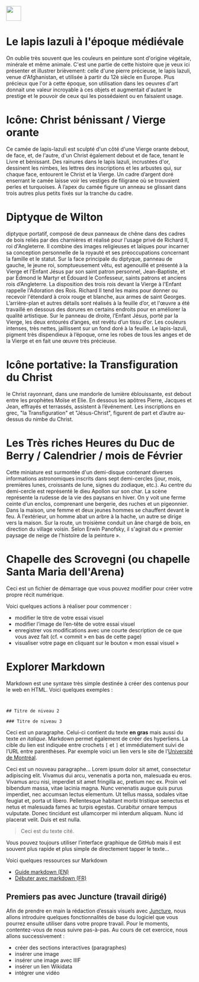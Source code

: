 <a href="https://juncture-digital.org"><img src="https://raw.githubusercontent.com/digitalArtHistory/recits-numeriques/main/images/btn_juncture.svg" style="height:40px"></a>

<param ve-config 
       title="depart" 
       banner="/images/ViennaDioscoridesFolio483vBirds.jpg" 
       layout="vertical">

# Le lapis lazuli à l'époque médiévale

On oublie très souvent que les couleurs en peinture sont d'origine végétale, minérale et même animale. C'est une partie de cette histoire que je veux ici présenter et illustrer brièvement: celle d'une pierre précieuse, le lapis lazuli, venue d'Afghanistan, et utilisée à partir du 12è siècle en Europe.  Plus précieux que l'or à cette époque, son utilisation dans les oeuvres d'art donnait une valeur incroyable à ces objets et augmentait d'autant le prestige et le pouvoir de ceux qui les possédaient ou en faisaient usage.  
<param ve-graphic 
  url="https://raw.githubusercontent.com/digitalArtHistory/recits-numeriques/main/26/0000809545_OG-1.JPG">

# Icône:  Christ bénissant / Vierge orante
Ce camée de lapis-lazuli est sculpté d'un côté d'une Vierge orante debout, de face, et, de l'autre, d'un Christ également debout et de face, tenant le Livre et bénissant. Des rainures dans le lapis lazuli, incrustées d'or, dessinent les nimbes, les lettres des inscriptions et les arbustes qui, sur chaque face, entourent le Christ et la Vierge. Un cadre d’argent doré enserrant le camée laisse voir les vestiges de filigrane où se trouvaient perles et turquoises. À l’apex du camée figure un anneau se glissant dans trois autres plus petits fixés sur la tranche du cadre.  
<param ve-image manifest="https://gallica.bnf.fr/iiif/ark:/12148/btv1b550097566/manifest.json" />

# Diptyque de Wilton
diptyque portatif, composé de deux panneaux de chêne dans des cadres de bois reliés par des charnières et réalisé pour l'usage privé de Richard II, roi d'Angleterre. Il combine des images religieuses et laïques pour incarner sa conception personnelle de la royauté et ses préoccupations concernant la famille et le statut. 
Sur la face principale du diptyque, panneau de gauche, le jeune roi, somptueusement vêtu, est agenouillé et présenté à la Vierge et l’Enfant Jésus par son saint patron personnel, Jean-Baptiste, et par Edmond le Martyr et Édouard le Confesseur, saints patrons et anciens rois d’Angleterre. La disposition des trois rois devant la Vierge à l'Enfant rappelle l'Adoration des Rois. Richard II tend les mains pour donner ou recevoir l'étendard à croix rouge et blanche, aux armes de saint Georges.  L’arrière-plan et autres détails sont réalisés à la feuille d’or, et l'œuvre a été travaillé en dessous des dorures en certains endroits pour en améliorer la qualité artistique.
Sur le panneau de droite, l’Enfant Jésus, porté par la Vierge, les deux entourés d’anges, est revêtu d’un tissu d’or. Les couleurs intenses, très nettes, jaillissent sur un fond doré à la feuille. Le lapis-lazuli, pigment très dispendieux à l’époque, orne les robes de tous les anges et de la Vierge et en fait une œuvre très précieuse.  


# Icône portative:  la Transfiguration du Christ
le Christ rayonnant, dans une mandorle de lumière éblouissante, est debout entre les prophètes Moïse et Elie. En dessous les apôtres Pierre, Jacques et Jean, effrayés et terrassés, assistent à l’événement.  Les inscriptions en grec, "la Transfiguration" et "Jésus-Christ", figurent de part et d’autre au-dessus du nimbe du Christ. 
# Les Très riches Heures du Duc de Berry / Calendrier / mois de Février
Cette miniature est surmontée d'un demi-disque contenant diverses informations astronomiques inscrits dans sept demi-cercles (jour, mois, premières lunes, croissants de lune, signes du zodiaque, etc.).  Au centre du demi-cercle est représenté le dieu Apollon sur son char. 
La scène représente la rudesse de la vie des paysans en hiver. On y voit une ferme ceinte d’un enclos, comprenant une bergerie, des ruches et un pigeonnier.  Dans la maison, une femme et deux jeunes hommes se chauffent devant le feu. À l'extérieur, un homme abat un arbre à la hache, un autre se dirige vers la maison. Sur la route, un troisième conduit un âne chargé de bois, en direction du village voisin.
Selon Erwin Panofsky, il s'agirait du « premier paysage de neige de l'histoire de la peinture ».

# Chapelle des Scrovegni (ou chapelle Santa Maria dell'Arena)

Ceci est un fichier de démarrage que vous pouvez modifier pour créer votre propre récit numérique.

Voici quelques actions à réaliser pour commencer :
- modifier le titre de votre essai visuel
- modifier l’image de l’en-tête de votre essai visuel
- enregistrer vos modifications avec une courte description de ce que vous avez fait (cf. « commit » en bas de cette page)
- visualiser votre page en cliquant sur le bouton « mon essai visuel »

# Explorer Markdown

Markdown est une syntaxe très simple destinée à créer des contenus pour le web en HTML. Voici quelques exemples :

```


## Titre de niveau 2

### Titre de niveau 3
```

Ceci est un paragraphe. Celui-ci contient du texte **en gras** mais aussi du texte *en italique*. Markdown permet également de créer des hyperliens. La cible du lien est indiquée entre crochets `[` et `]` et immédiatement suivi de l’URL entre parenthèses. Par exemple voici un lien vers le site de l’[Université de Montréal](http://www.umontreal.ca).

Ceci est un nouveau paragraphe...  Lorem ipsum dolor sit amet, consectetur adipiscing elit. Vivamus dui arcu, venenatis a porta non, malesuada eu eros. Vivamus arcu nisi, imperdiet sit amet fringilla ac, pretium nec ex. Proin vel bibendum massa, vitae lacinia magna. Nunc venenatis augue quis purus imperdiet, nec accumsan lectus elementum. Ut tellus massa, sodales vitae feugiat et, porta ut libero. Pellentesque habitant morbi tristique senectus et netus et malesuada fames ac turpis egestas. Curabitur ornare tempus vulputate. Donec tincidunt est ullamcorper mi interdum aliquam. Nunc id placerat velit. Duis et est nulla. 

> Ceci est du texte cité.

Vous pouvez toujours utiliser l’interface graphique de GitHub mais il est souvent plus rapide et plus simple de directement tapper le texte...

Voici quelques ressources sur Markdown
- [Guide markdown (EN)](https://docs.github.com/en/get-started/writing-on-github/getting-started-with-writing-and-formatting-on-github/basic-writing-and-formatting-syntax)
- [Débuter avec markdown (FR)](https://programminghistorian.org/fr/lecons/debuter-avec-markdown)

## Premiers pas avec Juncture (travail dirigé)

Afin de prendre en main la rédaction d’essais visuels avec [Juncture](https://juncture-digital.org/), nous allons introduire quelques fonctionnalités de base du logiciel que vous pourrez ensuite utiliser dans votre propre travail. Pour le moments, contentez-vous de nous suivre pas-à-pas. Au cours de cet exercice, nous allons successivement :
- créer des sections interactives (paragraphes)
- insérer une image
- insérer une image avec IIIF
- insérer un lien Wikidata
- intégrer une vidéo





